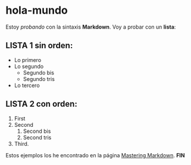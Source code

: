# hola-mundo

Estoy *probando* con la sintaxis **Markdown**.
Voy a probar con un **lista**:

## LISTA 1 sin orden:
* Lo primero
* Lo segundo
  * Segundo bis
  * Segundo tris
* Lo tercero

## LISTA 2 con orden:
1. First
1. Second
   1. Second bis
   1. Second tris
1. Third.

Estos ejemplos los he encontrado en la página [Mastering Markdown](https://guides.github.com/features/mastering-markdown/).
**FIN**



